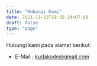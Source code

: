 ```yaml
---
title: "Hubungi Kami"
date: 2021-11-23T19:35:24+07:00
draft: false
type: "page"
---
```


Hubungi kami pada alamat berikut:

* E-Mail : kudakode@gmail.com